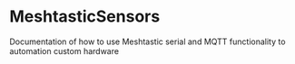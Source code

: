 # MeshtasticSensors
Documentation of how to use Meshtastic serial and MQTT functionality to automation custom hardware
